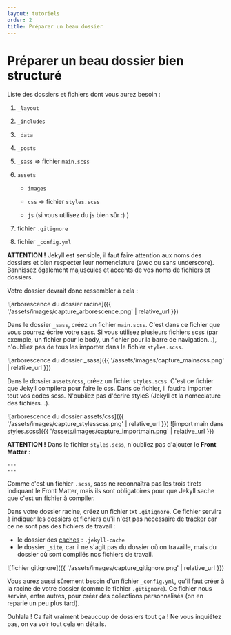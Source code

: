 ```yaml
---
layout: tutoriels
order: 2
title: Préparer un beau dossier 
---
```

# Préparer un beau dossier bien structuré
Liste des dossiers et fichiers dont vous aurez besoin :

1. `_layout`

2. `_includes`

3. `_data`

4. `_posts`

5. `_sass` => fichier `main.scss`

6. `assets`

    - `images`

    - `css` => fichier `styles.scss`

    - `js` (si vous utilisez du js bien sûr :) )

7. fichier `.gitignore`

8. fichier `_config.yml`





**ATTENTION !** Jekyll est sensible, il faut faire attention aux noms des dossiers et bien respecter leur nomenclature (avec ou sans underscore). Bannissez également majuscules et accents de vos noms de fichiers et dossiers.

Votre dossier devrait donc ressembler à cela :

![arborescence du dossier racine]({{ '/assets/images/capture_arborescence.png' | relative_url }})

Dans le dossier `_sass`, créez un fichier `main.scss`. C'est dans ce fichier que vous pourrez écrire votre sass. Si vous utilisez plusieurs fichiers scss (par exemple, un fichier pour le body, un fichier pour la barre de navigation...), n'oubliez pas de tous les importer dans le fichier `styles.scss`.

![arborescence du dossier _sass]({{ '/assets/images/capture_mainscss.png' | relative_url }})

Dans le dossier `assets/css`, créez un fichier `styles.scss`. C'est ce fichier que Jekyll compilera pour faire le css. Dans ce fichier, il faudra importer tout vos codes scss. N'oubliez pas d'écrire styleS (Jekyll et la nomeclature des fichiers...).

![arborescence du dossier assets/css]({{ '/assets/images/capture_stylesscss.png' | relative_url }})
![import main dans styles.scss]({{ '/assets/images/capture_importmain.png' | relative_url }})


**ATTENTION !** Dans le fichier `styles.scss`, n'oubliez pas d'ajouter le **Front Matter** :
```
---
---
````
 Comme c'est un fichier `.scss`, sass ne reconnaîtra pas les trois tirets indiquant le Front Matter, mais ils sont obligatoires pour que Jekyll sache que c'est un fichier à compiler.

Dans votre dossier racine, créez un fichier txt `.gitignore`. Ce fichier servira à indiquer les dossiers et fichiers qu'il n'est pas nécessaire de tracker car ce ne sont pas des fichiers de travail :
- le dossier des [caches](https://www.youtube.com/watch?v=XoDY9vFAaG8) : `.jekyll-cache`
- le dossier `_site`, car il ne s'agit pas du dossier où on travaille, mais du dossier où sont compilés nos fichiers de travail.

![fichier gitignore]({{ '/assets/images/capture_gitignore.png' | relative_url }})

Vous aurez aussi sûrement besoin d'un fichier `_config.yml`, qu'il faut créer à la racine de votre dossier (comme le fichier `.gitignore`). Ce fichier nous servira, entre autres, pour créer des collections personnalisés (on en reparle un peu plus tard).

Ouhlala ! Ca fait vraiment beaucoup de dossiers tout ça ! Ne vous inquiétez pas, on va voir tout cela en détails.